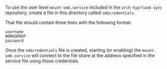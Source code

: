 To use the user level `mount-smb.service` included in the `arch-hyprland-sync` repository, create a file in this directory called `smbcredentials`.

That file should contain three lines with the following format:
```
username
WORKGROUP
password
```
Once the `smbcredentials` file is created, starting (or enabling) the `mount-smb.service` will connect to the file share at the address specified in the service file using those credentials.
